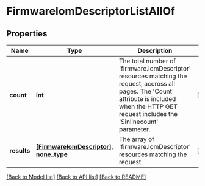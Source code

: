 # FirmwareIomDescriptorListAllOf

## Properties
Name | Type | Description | Notes
------------ | ------------- | ------------- | -------------
**count** | **int** | The total number of &#39;firmware.IomDescriptor&#39; resources matching the request, accross all pages. The &#39;Count&#39; attribute is included when the HTTP GET request includes the &#39;$inlinecount&#39; parameter. | [optional] 
**results** | [**[FirmwareIomDescriptor], none_type**](FirmwareIomDescriptor.md) | The array of &#39;firmware.IomDescriptor&#39; resources matching the request. | [optional] 

[[Back to Model list]](../README.md#documentation-for-models) [[Back to API list]](../README.md#documentation-for-api-endpoints) [[Back to README]](../README.md)


